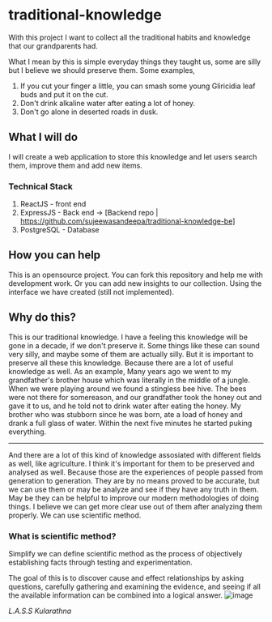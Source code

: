 # traditional-knowledge
With this project I want to collect all the traditional habits and knowledge that our grandparents had.

What I mean by this is simple everyday things they taught us, some are silly but I believe we should preserve them.
Some examples,
1. If you cut your finger a little, you can smash some young Gliricidia leaf buds and put it on the cut.
2. Don't drink alkaline water after eating a lot of honey. 
3. Don't go alone in deserted roads in dusk.

## What I will do
I will create a web application to store this knowledge and let users search them, improve them and add new items.
### Technical Stack
1. ReactJS - front end
2. ExpressJS - Back end -> [Backend repo | https://github.com/sujeewasandeepa/traditional-knowledge-be]
3. PostgreSQL - Database

## How you can help
This is an opensource project. You can fork this repository and help me with development work. 
Or you can add new insights to our collection. Using the interface we have created (still not implemented).

## Why do this?
This is our traditional knowledge. I have a feeling this knowledge will be gone in a decade, if we don't preserve it. Some things like these can sound very silly, and maybe some of them are actually silly. But it is important to preserve all these this knowledge. Because there are a lot of useful knowledge as well. 
As an example,
Many years ago we went to my grandfather's brother house which was literally in the middle of a jungle. When we were playing around we found a stingless bee hive. The bees were not there for somereason, and our grandfather took the honey out and gave it to us, and he told not to drink water after eating the honey. My brother who was stubborn since he was born, ate a load of honey and drank a full glass of water. Within the next five minutes he started puking everything.

---
And there are a lot of this kind of knowledge assosiated with different fields as well, like agriculture. I think it's important for them to be preserved and analysed as well. Because those are the experiences of people passed from generation to generation. 
They are by no means proved to be accurate, but we can use them or may be analyze and see if they have any truth in them. May be they can be helpful to improve our modern methodologies of doing things. I believe we can get more clear use out of them after analyzing them properly. We can use scientific method.

### What is scientific method?
Simplify we can define scientific method as the process of objectively establishing facts through testing and experimentation.

The goal of this is to discover cause and effect relationships by asking questions, carefully gathering and examining the evidence, and seeing if all the available information can be combined into a logical answer.
![image](https://github.com/sujeewasandeepa/traditional-knowledge/assets/69723438/7b03d379-1315-4f66-8a47-fe9476afad36)

_L.A.S.S Kularathna_
